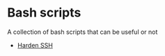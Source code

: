 # Bash scripts

A collection of bash scripts that can be useful or not

- [Harden SSH](harden_ssh/README.md)
